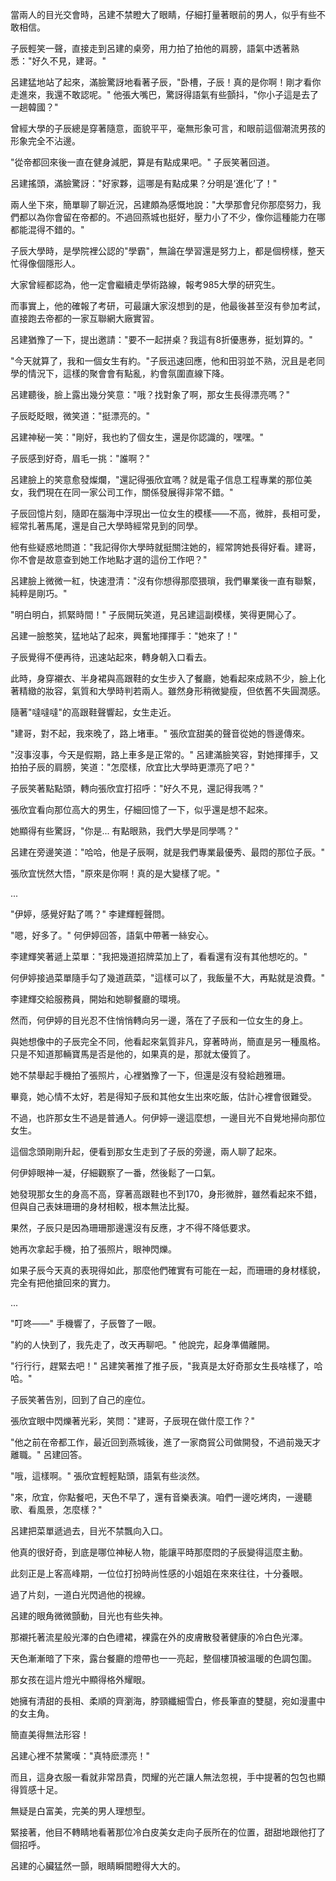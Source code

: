 當兩人的目光交會時，呂建不禁瞪大了眼睛，仔細打量著眼前的男人，似乎有些不敢相信。

子辰輕笑一聲，直接走到呂建的桌旁，用力拍了拍他的肩膀，語氣中透著熟悉："好久不見，建哥。"

呂建猛地站了起來，滿臉驚訝地看著子辰，"卧槽，子辰！真的是你啊！剛才看你走進來，我還不敢認呢。" 他張大嘴巴，驚訝得語氣有些顫抖，"你小子這是去了一趟韓國？"

曾經大學的子辰總是穿著隨意，面貌平平，毫無形象可言，和眼前這個潮流男孩的形象完全不沾邊。

"從帝都回來後一直在健身減肥，算是有點成果吧。" 子辰笑著回道。

呂建搖頭，滿臉驚訝："好家夥，這哪是有點成果？分明是‘進化’了！"

兩人坐下來，簡單聊了聊近況，呂建頗為感慨地說："大學那會兒你那麼努力，我們都以為你會留在帝都的。不過回燕城也挺好，壓力小了不少，像你這種能力在哪都能混得不錯的。"

子辰大學時，是學院裡公認的"學霸"，無論在學習還是努力上，都是個榜樣，整天忙得像個隱形人。

大家曾經都認為，他一定會繼續走學術路線，報考985大學的研究生。

而事實上，他的確報了考研，可最讓大家沒想到的是，他最後甚至沒有參加考試，直接跑去帝都的一家互聯網大廠實習。

呂建猶豫了一下，提出邀請："要不一起拼桌？我這有8折優惠券，挺划算的。"

"今天就算了，我和一個女生有約。"子辰迅速回應，他和田羽並不熟，況且是老同學的情況下，這樣的聚會會有點亂，約會氛圍直線下降。

呂建聽後，臉上露出幾分笑意："哦？找對象了啊，那女生長得漂亮嗎？"

子辰眨眨眼，微笑道："挺漂亮的。"

呂建神秘一笑："剛好，我也約了個女生，還是你認識的，嘿嘿。"

子辰感到好奇，眉毛一挑："誰啊？"

呂建臉上的笑意愈發燦爛，"還記得張欣宜嗎？就是電子信息工程專業的那位美女，我們現在在同一家公司工作，關係發展得非常不錯。"

子辰回憶片刻，隨即在腦海中浮現出一位女生的模樣——不高，微胖，長相可愛，經常扎著馬尾，還是自己大學時經常見到的同學。

他有些疑惑地問道："我記得你大學時就挺關注她的，經常誇她長得好看。建哥，你不會是故意查到她工作地點才選的這份工作吧？"

呂建臉上微微一紅，快速澄清："沒有你想得那麼猥瑣，我們畢業後一直有聯繫，純粹是剛巧。"

"明白明白，抓緊時間！" 子辰開玩笑道，見呂建這副模樣，笑得更開心了。

呂建一臉憨笑，猛地站了起來，興奮地揮揮手："她來了！"

子辰覺得不便再待，迅速站起來，轉身朝入口看去。

此時，身穿襯衣、半身裙與高跟鞋的女生步入了餐廳，她看起來成熟不少，臉上化著精緻的妝容，氣質和大學時判若兩人。雖然身形稍微變瘦，但依舊不失圓潤感。

隨著"噠噠噠"的高跟鞋聲響起，女生走近。

"建哥，對不起，我來晚了，路上堵車。" 張欣宜甜美的聲音從她的唇邊傳來。

"沒事沒事，今天是假期，路上車多是正常的。" 呂建滿臉笑容，對她揮揮手，又拍拍子辰的肩膀，笑道："怎麼樣，欣宜比大學時更漂亮了吧？"

子辰笑著點點頭，轉向張欣宜打招呼："好久不見，還記得我嗎？"

張欣宜看向那位高大的男生，仔細回憶了一下，似乎還是想不起來。

她顯得有些驚訝，"你是... 有點眼熟，我們大學是同學嗎？"

呂建在旁邊笑道："哈哈，他是子辰啊，就是我們專業最優秀、最悶的那位子辰。"

張欣宜恍然大悟，"原來是你啊！真的是大變樣了呢。"

... 

"伊婷，感覺好點了嗎？" 李建輝輕聲問。

"嗯，好多了。" 何伊婷回答，語氣中帶著一絲安心。

李建輝笑著遞上菜單："我把幾道招牌菜加上了，看看還有沒有其他想吃的。"

何伊婷接過菜單隨手勾了幾道蔬菜，"這樣可以了，我飯量不大，再點就是浪費。"

李建輝交給服務員，開始和她聊餐廳的環境。

然而，何伊婷的目光忍不住悄悄轉向另一邊，落在了子辰和一位女生的身上。

與她想像中的子辰完全不同，他看起來氣質非凡，穿著時尚，簡直是另一種風格。只是不知道那輛寶馬是否是他的，如果真的是，那就太優質了。

她不禁舉起手機拍了張照片，心裡猶豫了一下，但還是沒有發給趙雅珊。

畢竟，她心情不太好，若是得知子辰和其他女生出來吃飯，估計心裡會很難受。

不過，也許那女生不過是普通人。何伊婷一邊這麼想，一邊目光不自覺地掃向那位女生。

這個念頭剛剛升起，便看到那女生走到了子辰的旁邊，兩人聊了起來。

何伊婷眼神一凝，仔細觀察了一番，然後鬆了一口氣。

她發現那女生的身高不高，穿著高跟鞋也不到170，身形微胖，雖然看起來不錯，但與自己表妹珊珊的身材相較，根本無法比擬。

果然，子辰只是因為珊珊那邊還沒有反應，才不得不降低要求。

她再次拿起手機，拍了張照片，眼神閃爍。

如果子辰今天真的表現得如此，那麼他們確實有可能在一起，而珊珊的身材樣貌，完全有把他搶回來的實力。

...

"叮咚——" 手機響了，子辰瞥了一眼。

"約的人快到了，我先走了，改天再聊吧。" 他說完，起身準備離開。

"行行行，趕緊去吧！" 呂建笑著推了推子辰，"我真是太好奇那女生長啥樣了，哈哈。"

子辰笑著告別，回到了自己的座位。

張欣宜眼中閃爍著光彩，笑問："建哥，子辰現在做什麼工作？"

"他之前在帝都工作，最近回到燕城後，進了一家商貿公司做開發，不過前幾天才離職。" 呂建回答。

"哦，這樣啊。" 張欣宜輕輕點頭，語氣有些淡然。

"來，欣宜，你點餐吧，天色不早了，還有音樂表演。咱們一邊吃烤肉，一邊聽歌、看風景，怎麼樣？"

呂建把菜單遞過去，目光不禁飄向入口。

他真的很好奇，到底是哪位神秘人物，能讓平時那麼悶的子辰變得這麼主動。

此刻正是上客高峰期，一位位打扮時尚性感的小姐姐在來來往往，十分養眼。

過了片刻，一道白光閃過他的視線。

呂建的眼角微微顫動，目光也有些失神。

那襯托著流星般光澤的白色禮裙，裸露在外的皮膚散發著健康的冷白色光澤。

天色漸漸暗了下來，露台餐廳的燈帶也一一亮起，整個樓頂被溫暖的色調包圍。

那女孩在這片燈光中顯得格外耀眼。

她擁有清甜的長相、柔順的齊瀏海，脖頸纖細雪白，修長筆直的雙腿，宛如漫畫中的女主角。

簡直美得無法形容！

呂建心裡不禁驚嘆："真特麽漂亮！"

而且，這身衣服一看就非常昂貴，閃耀的光芒讓人無法忽視，手中提著的包包也顯得質感十足。

無疑是白富美，完美的男人理想型。

緊接著，他目不轉睛地看著那位冷白皮美女走向子辰所在的位置，甜甜地跟他打了個招呼。

呂建的心臟猛然一顫，眼睛瞬間瞪得大大的。